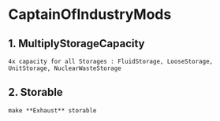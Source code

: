 # CaptainOfIndustryMods
 
## 1. MultiplyStorageCapacity
    4x capacity for all Storages : FluidStorage, LooseStorage, UnitStorage, NuclearWasteStorage
## 2. Storable
    make **Exhaust** storable
